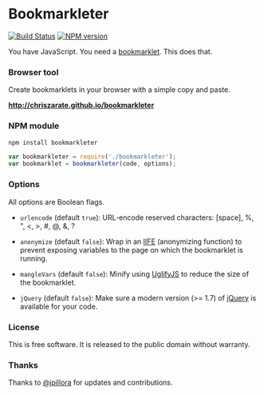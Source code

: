 # Bookmarkleter

[![Build Status][build-status]][travis-ci]
[![NPM version][npm-badge]][fury-io]

You have JavaScript. You need a [bookmarklet][bookmarklet]. This does that.

### Browser tool

Create bookmarklets in your browser with a simple copy and paste.

**http://chriszarate.github.io/bookmarkleter**

### NPM module

```
npm install bookmarkleter
```

```js
var bookmarkleter = require('./bookmarkleter');
var bookmarklet = bookmarkleter(code, options);
```

### Options

All options are Boolean flags.

  * `urlencode` (default `true`): URL-encode reserved characters: \[space\], %,
    ", <, >, #, @, &, ?

  * `anonymize` (default `false`): Wrap in an [IIFE][iife] (anonymizing
    function) to prevent exposing variables to the page on which the
    bookmarklet is running.

  * `mangleVars` (default `false`): Minify using [UglifyJS][uglify] to reduce
    the size of the bookmarklet.

  * `jQuery` (default `false`): Make sure a modern version (>= 1.7) of
    [jQuery][jquery] is available for your code.

### License

This is free software. It is released to the public domain without warranty.

### Thanks

Thanks to [@jpillora][jpillora] for updates and contributions.


[build-status]: https://secure.travis-ci.org/chriszarate/bookmarkleter.svg?branch=master
[travis-ci]: http://travis-ci.org/chriszarate/bookmarkleter
[npm-badge]: https://badge.fury.io/js/bookmarkleter.svg
[fury-io]: http://badge.fury.io/js/bookmarkleter
[bookmarklet]: http://en.wikipedia.org/wiki/Bookmarklet
[iife]: http://en.wikipedia.org/wiki/Immediately-invoked_function_expression
[uglify]: https://github.com/mishoo/UglifyJS
[jquery]: http://jquery.com
[jpillora]: https://github.com/jpillora
